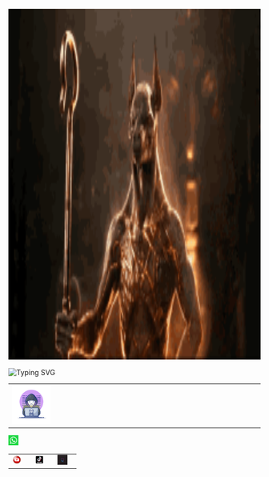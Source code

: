 <p align="center"><img style="width: 900px; margin: 0 auto; height: 700px;" src="image1.gif"></p>
<img src="http://readme-typing-svg.herokuapp.com?font=Delicious+Handrawn&pause=1000&color=F70000&width=300&lines=Loading...............;Hola+👋👋;soy+asistente+de+Andi;que+opinas+de+tu+experiencia+x+aqui;comentanos+aqui+en+nuestras+redes+sociales+👇👇👇;no+te+pierdas+de+nuestros+nuevos+contenidos😁;aunque+no+subo+mucho+contenido+jeje;visitanos+en+WhatsApp+para+socializar😉" alt="Typing SVG" />
<table width="80%" align="center"><tr><td width="25%"><img width="70%" src="image1.webp"></td><td colspan="3" width="75%"></td></tr></table>
<table width="80%" align="center><tr>
	<td width="25%"><img width="20px" height="20px" src="image1.png"></td>
	<td width="25%"><img width="20px" height="20px" src="image2.jfif"></td>
	<td width="25%"><img width="20px" height="20px" src="image3.png"></td>
	<td width="25%"><img width="20px" height="20px" src="image4.jfif"></td>
	</tr>
</table>

